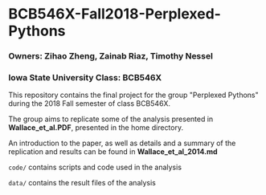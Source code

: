 # BCB546X-Fall2018-Perplexed-Pythons

### Owners: Zihao Zheng, Zainab Riaz, Timothy Nessel


### Iowa State University Class: BCB546X


This repository contains the final project for the group "Perplexed Pythons" during the 2018 Fall semester of class BCB546X. 

The group aims to replicate some of the analysis presented in **Wallace\_et\_al.PDF**, presented in the home directory. 

An introduction to the paper, as well as details and a summary of the replication and results can be found in **Wallace\_et\_al\_2014.md**

`code/` contains scripts and code used in the analysis

`data/` contains the result files of the analysis

